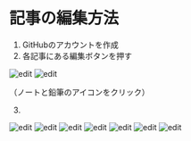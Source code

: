 # 記事の編集方法

1. GitHubのアカウントを作成
2. 各記事にある編集ボタンを押す

![edit](https://poetique.github.io/img/git-edit/1.png)
![edit](https://poetique.github.io/img/git-edit/2.png)

（ノートと鉛筆のアイコンをクリック）

3. 
![edit](https://poetique.github.io/img/git-edit/3.png)
![edit](https://poetique.github.io/img/git-edit/4.png)
![edit](https://poetique.github.io/img/git-edit/5.png)
![edit](https://poetique.github.io/img/git-edit/6.png)
![edit](https://poetique.github.io/img/git-edit/7.png)
![edit](https://poetique.github.io/img/git-edit/8.png)
![edit](https://poetique.github.io/img/git-edit/9.png)

